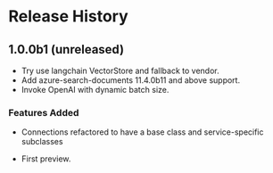 # Release History

## 1.0.0b1 (unreleased)
- Try use langchain VectorStore and fallback to vendor.
- Add azure-search-documents 11.4.0b11 and above support.
- Invoke OpenAI with dynamic batch size.

### Features Added
  - Connections refactored to have a base class and service-specific subclasses

- First preview.
